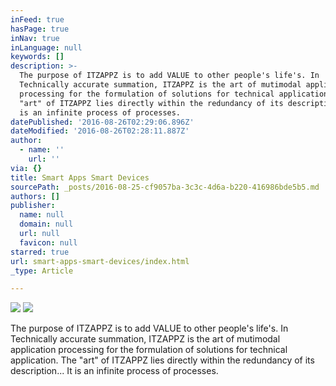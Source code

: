 ```yaml
---
inFeed: true
hasPage: true
inNav: true
inLanguage: null
keywords: []
description: >-
  The purpose of ITZAPPZ is to add VALUE to other people's life's. In
  Technically accurate summation, ITZAPPZ is the art of mutimodal application
  processing for the formulation of solutions for technical application. The
  "art" of ITZAPPZ lies directly within the redundancy of its description... It
  is an infinite process of processes.
datePublished: '2016-08-26T02:29:06.896Z'
dateModified: '2016-08-26T02:28:11.887Z'
author:
  - name: ''
    url: ''
via: {}
title: Smart Apps Smart Devices
sourcePath: _posts/2016-08-25-cf9057ba-3c3c-4d6a-b220-416986bde5b5.md
authors: []
publisher:
  name: null
  domain: null
  url: null
  favicon: null
starred: true
url: smart-apps-smart-devices/index.html
_type: Article

---
```

![](https://the-grid-user-content.s3-us-west-2.amazonaws.com/6cdfb750-509a-415a-8ea0-a33a427c0e3a.jpg)
![](https://the-grid-user-content.s3-us-west-2.amazonaws.com/13bfff30-faed-4000-8afe-71579418e5b4.jpg)

The purpose of ITZAPPZ is to add VALUE to other people's life's. In Technically accurate summation, ITZAPPZ is the art of mutimodal application processing for the formulation of solutions for technical application. The "art" of ITZAPPZ lies directly within the redundancy of its description... It is an infinite process of processes.